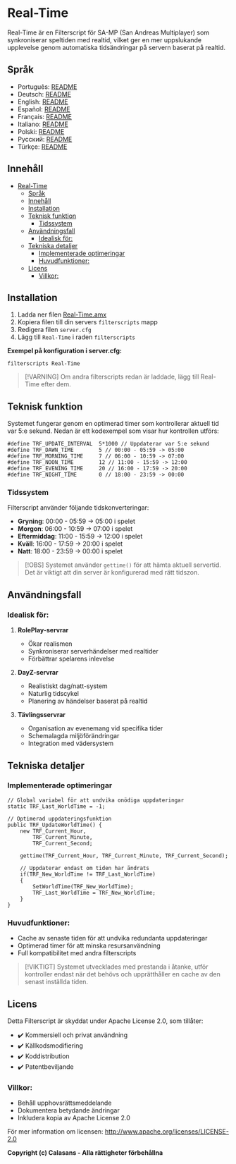 # Real-Time

Real-Time är en Filterscript för SA-MP (San Andreas Multiplayer) som synkroniserar speltiden med realtid, vilket ger en mer uppslukande upplevelse genom automatiska tidsändringar på servern baserat på realtid.

## Språk

- Português: [README](../../)
- Deutsch: [README](../Deutsch/README.md)
- English: [README](../English/README.md)
- Español: [README](../Espanol/README.md)
- Français: [README](../Francais/README.md)
- Italiano: [README](../Italiano/README.md)
- Polski: [README](../Polski/README.md)
- Русский: [README](../Русский/README.md)
- Türkçe: [README](../Turkce/README.md)

## Innehåll
- [Real-Time](#real-time)
  - [Språk](#språk)
  - [Innehåll](#innehåll)
  - [Installation](#installation)
  - [Teknisk funktion](#teknisk-funktion)
    - [Tidssystem](#tidssystem)
  - [Användningsfall](#användningsfall)
    - [Idealisk för:](#idealisk-för)
  - [Tekniska detaljer](#tekniska-detaljer)
    - [Implementerade optimeringar](#implementerade-optimeringar)
    - [Huvudfunktioner:](#huvudfunktioner)
  - [Licens](#licens)
    - [Villkor:](#villkor)

## Installation

1. Ladda ner filen [Real-Time.amx](https://github.com/ocalasans/Real-Time/raw/refs/heads/main/src/Real-Time.amx)
2. Kopiera filen till din servers `filterscripts` mapp
3. Redigera filen `server.cfg`
4. Lägg till `Real-Time` i raden `filterscripts`

**Exempel på konfiguration i server.cfg:**
```
filterscripts Real-Time
```

> [!VARNING]
> Om andra filterscripts redan är laddade, lägg till Real-Time efter dem.

## Teknisk funktion

Systemet fungerar genom en optimerad timer som kontrollerar aktuell tid var 5:e sekund. Nedan är ett kodexempel som visar hur kontrollen utförs:

```pawn
#define TRF_UPDATE_INTERVAL  5*1000 // Uppdaterar var 5:e sekund
#define TRF_DAWN_TIME        5 // 00:00 - 05:59 -> 05:00
#define TRF_MORNING_TIME     7 // 06:00 - 10:59 -> 07:00
#define TRF_NOON_TIME        12 // 11:00 - 15:59 -> 12:00
#define TRF_EVENING_TIME     20 // 16:00 - 17:59 -> 20:00
#define TRF_NIGHT_TIME       0 // 18:00 - 23:59 -> 00:00
```

### Tidssystem
Filterscript använder följande tidskonverteringar:
- **Gryning**: 00:00 - 05:59 → 05:00 i spelet
- **Morgon**: 06:00 - 10:59 → 07:00 i spelet
- **Eftermiddag**: 11:00 - 15:59 → 12:00 i spelet
- **Kväll**: 16:00 - 17:59 → 20:00 i spelet
- **Natt**: 18:00 - 23:59 → 00:00 i spelet

> [!OBS]
> Systemet använder `gettime()` för att hämta aktuell servertid. Det är viktigt att din server är konfigurerad med rätt tidszon.

## Användningsfall

### Idealisk för:
1. **RolePlay-servrar**
   - Ökar realismen
   - Synkroniserar serverhändelser med realtider
   - Förbättrar spelarens inlevelse

2. **DayZ-servrar**
   - Realistiskt dag/natt-system
   - Naturlig tidscykel
   - Planering av händelser baserat på realtid

3. **Tävlingsservrar**
   - Organisation av evenemang vid specifika tider
   - Schemalagda miljöförändringar
   - Integration med vädersystem

## Tekniska detaljer

### Implementerade optimeringar
```pawn
// Global variabel för att undvika onödiga uppdateringar
static TRF_Last_WorldTime = -1;

// Optimerad uppdateringsfunktion
public TRF_UpdateWorldTime() {
    new TRF_Current_Hour,
        TRF_Current_Minute,
        TRF_Current_Second;
    
    gettime(TRF_Current_Hour, TRF_Current_Minute, TRF_Current_Second);
    
    // Uppdaterar endast om tiden har ändrats
    if(TRF_New_WorldTime != TRF_Last_WorldTime)
    {
        SetWorldTime(TRF_New_WorldTime);
        TRF_Last_WorldTime = TRF_New_WorldTime;
    }
}
```

### Huvudfunktioner:
- Cache av senaste tiden för att undvika redundanta uppdateringar
- Optimerad timer för att minska resursanvändning
- Full kompatibilitet med andra filterscripts

> [!VIKTIGT]
> Systemet utvecklades med prestanda i åtanke, utför kontroller endast när det behövs och upprätthåller en cache av den senast inställda tiden.

## Licens

Detta Filterscript är skyddat under Apache License 2.0, som tillåter:

- ✔️ Kommersiell och privat användning
- ✔️ Källkodsmodifiering
- ✔️ Koddistribution
- ✔️ Patentbeviljande

### Villkor:
- Behåll upphovsrättsmeddelande
- Dokumentera betydande ändringar
- Inkludera kopia av Apache License 2.0

För mer information om licensen: http://www.apache.org/licenses/LICENSE-2.0

**Copyright (c) Calasans - Alla rättigheter förbehållna**